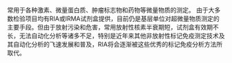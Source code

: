 


常用于各种激素、微量蛋白质、肿瘤标志物和药物等微量物质的测定。
由于大多数检验项目均有RIA或IRMA试剂盒提供，目前仍是基层单位对超微量物质测定的主要手段。但由于放射污染和危害，常用放射性核素半衰期短，试剂盒有效期不长，无法自动化分析等诸多不足，特别是近年来其他非放射性标记免疫测定技术及其自动化分析的飞速发展和普及，RIA将会逐渐被这些优秀的标记免疫分析方法所取代。
